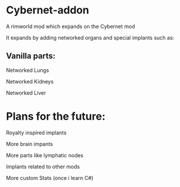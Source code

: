 # Cybernet-addon
A rimworld mod which expands on the Cybernet mod

It expands by adding networked organs and special implants such as:

<h2>Vanilla parts:</h2>

Networked Lungs

Networked Kidneys

Networked Liver

<h1>Plans for the future:</h1>

Royalty inspired implants

More brain impants

More parts like lymphatic nodes

Implants related to other mods 

More custom Stats (once i learn C#)
